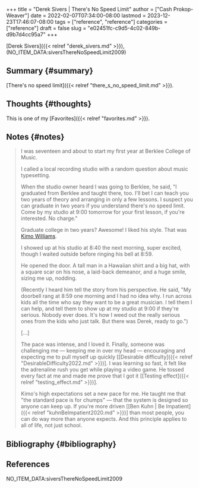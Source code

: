 +++
title = "Derek Sivers | There's No Speed Limit"
author = ["Cash Prokop-Weaver"]
date = 2022-02-07T07:34:00-08:00
lastmod = 2023-12-23T17:46:07-08:00
tags = ["reference", "reference"]
categories = ["reference"]
draft = false
slug = "e02451fc-c9d5-4c02-849b-d9b7d4cc95a7"
+++

[Derek Sivers]({{< relref "derek_sivers.md" >}}), (NO_ITEM_DATA:siversThereNoSpeedLimit2009)


## Summary {#summary}

[There's no speed limit]({{< relref "there_s_no_speed_limit.md" >}}).


## Thoughts {#thoughts}

This is one of my [Favorites]({{< relref "favorites.md" >}}).


## Notes {#notes}

> I was seventeen and about to start my first year at Berklee College of Music.
>
> I called a local recording studio with a random question about music typesetting.
>
> When the studio owner heard I was going to Berklee, he said, "I graduated from Berklee and taught there, too. I'll bet I can teach you two years of theory and arranging in only a few lessons. I suspect you can graduate in two years if you understand there's no speed limit. Come by my studio at 9:00 tomorrow for your first lesson, if you're interested. No charge."
>
> Graduate college in two years? Awesome! I liked his style. That was [Kimo Williams](https://jkimowilliams.com/).
>
> I showed up at his studio at 8:40 the next morning, super excited, though I waited outside before ringing his bell at 8:59.
>
> He opened the door. A tall man in a Hawaiian shirt and a big hat, with a square scar on his nose, a laid-back demeanor, and a huge smile, sizing me up, nodding.
>
> (Recently I heard him tell the story from his perspective. He said, "My doorbell rang at 8:59 one morning and I had no idea why. I run across kids all the time who say they want to be a great musician. I tell them I can help, and tell them to show up at my studio at 9:00 if they're serious. Nobody ever does. It's how I weed out the really serious ones from the kids who just talk. But there was Derek, ready to go.")
>
> [...]
>
> The pace was intense, and I loved it. Finally, someone was challenging me — keeping me in over my head — encouraging and expecting me to pull myself up quickly [[Desirable difficulty]({{< relref "DesirableDifficulty2022.md" >}})]. I was learning so fast, it felt like the adrenaline rush you get while playing a video game. He tossed every fact at me and made me prove that I got it [[Testing effect]({{< relref "testing_effect.md" >}})].
>
> Kimo's high expectations set a new pace for me. He taught me that "the standard pace is for chumps" — that the system is designed so anyone can keep up. If you're more driven [[Ben Kuhn | Be Impatient]({{< relref "kuhnBeImpatient2020.md" >}})] than most people, you can do way more than anyone expects. And this principle applies to all of life, not just school.


## Bibliography {#bibliography}

## References

<style>.csl-entry{text-indent: -1.5em; margin-left: 1.5em;}</style><div class="csl-bib-body">
  <div class="csl-entry">NO_ITEM_DATA:siversThereNoSpeedLimit2009</div>
</div>
